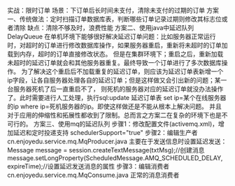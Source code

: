 实战：限时订单
场景：下订单后长时间未支付，清除未支付的过期的订单
方案一、传统做法：定时扫描订单数据库表，判断哪些订单记录过期则修改其标志位或者清除
缺点：清除不够及时，浪费性能
方案二、使用java中延迟队列DelayQueue
    在单机环境下能够很好解决延迟订单问题：比如服务器正常运行时，对超时的订单进行修改数据库操作，如果服务器重启，重新将未超时的订单加载到内存，超时的订单直接修改状态。
    但是在集群环境下；重启之后，重新加载未超时的延迟订单就会和其他服务器重复。最终导致一个订单进行了多次数据库操作。
    为了解决这个重启后不加载重复的延迟订单，则应该为延迟订单表新增一个ip字段，让各自服务器处理各自的延迟订单；但是这样做又会引出新的问题；某一台服务器死机了后一直重启不了，
    则死机的服务器对应的延迟订单就没办法操作了。此时需要进行人工处理，执行sql:update 延迟订单表 set ip=某个在线服务器的ip where ip=死机服务器的ip。即使这样做还是不能从根本上解决问题。
    并且对于应用的伸缩性和拓展性都收到了限制。总而言之方案二在复杂的环境下也是不可行的。
方案三、使用mq的延迟队列
步骤1：修改配置文件(activemq.xml)，增加延迟和定时投递支持 schedulerSupport="true"
<broker xmlns="http://activemq.apache.org/schema/core" brokerName="localhost" dataDirectory="${activemq.data}" schedulerSupport="true">
步骤2：编辑生产者cn.enjoyedu.service.mq.MqProducer.java
主要在于发送信息时设置延迟发送：
    Message message = session.createTextMessage(txtMsg);//创建消息
    message.setLongProperty(ScheduledMessage.AMQ_SCHEDULED_DELAY, expireTime);//设置延迟发送消息的属性
步骤3：编辑消费者cn.enjoyedu.service.mq.MqConsume.java 正常的消息消费者